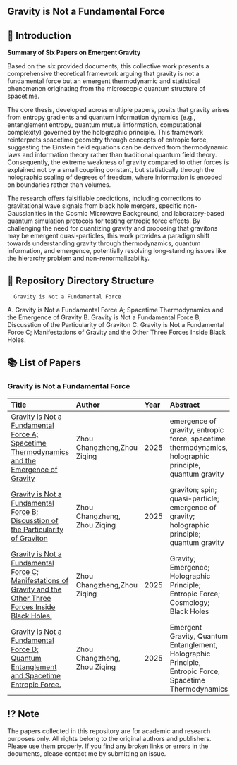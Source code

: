 ## Gravity is Not a Fundamental Force



## 📖 Introduction

**Summary of Six Papers on Emergent Gravity**

Based on the six provided documents, this collective work presents a comprehensive theoretical framework arguing that gravity is not a fundamental force but an emergent thermodynamic and statistical phenomenon originating from the microscopic quantum structure of spacetime.

The core thesis, developed across multiple papers, posits that gravity arises from entropy gradients and quantum information dynamics (e.g., entanglement entropy, quantum mutual information, computational complexity) governed by the holographic principle. This framework reinterprets spacetime geometry through concepts of entropic force, suggesting the Einstein field equations can be derived from thermodynamic laws and information theory rather than traditional quantum field theory. Consequently, the extreme weakness of gravity compared to other forces is explained not by a small coupling constant, but statistically through the holographic scaling of degrees of freedom, where information is encoded on boundaries rather than volumes.

The research offers falsifiable predictions, including corrections to gravitational wave signals from black hole mergers, specific non-Gaussianities in the Cosmic Microwave Background, and laboratory-based quantum simulation protocols for testing entropic force effects. By challenging the need for quantizing gravity and proposing that gravitons may be emergent quasi-particles, this work provides a paradigm shift towards understanding gravity through thermodynamics, quantum information, and emergence, potentially resolving long-standing issues like the hierarchy problem and non-renormalizability.
## 📁 Repository Directory Structure 


      Gravity is Not a Fundamental Force

A.  Gravity is Not a Fundamental Force A; Spacetime Thermodynamics and the Emergence of Gravity
B.  Gravity is Not a Fundamental Force B; Discusstion of the Particularity of Graviton
C.  Gravity is Not a Fundamental Force C; Manifestations of Gravity and the Other Three Forces Inside Black Holes.




## 📚 List of Papers



###  Gravity is Not a Fundamental Force

| Title | Author | Year | Abstract |
| :--- | :--- | :--- | :--- |
| [Gravity is Not a Fundamental Force A; Spacetime Thermodynamics and the Emergence of Gravity]( https://doi.org/10.5281/zenodo.17111933) |  Zhou Changzheng,Zhou Ziqing| 2025 | emergence of gravity, entropic force, spacetime thermodynamics, holographic principle, quantum gravity|
| [Gravity is Not a Fundamental Force B; Discusstion of the Particularity of Graviton](https://doi.org/10.5281/zenodo.17111946) |Zhou Changzheng, Zhou Ziqing | 2025  | graviton; spin; quasi-particle; emergence of gravity; holographic principle; quantum gravity|
| [Gravity is Not a Fundamental Force C; Manifestations of Gravity and the Other Three Forces Inside Black Holes.](https://doi.org/10.5281/zenodo.17115757) |  Zhou Changzheng,Zhou Ziqing| 2025 |  Gravity; Emergence; Holographic Principle; Entropic Force; Cosmology; Black Holes|
| [Gravity is Not a Fundamental Force D; Quantum Entanglement and Spacetime Entropic Force.](https://doi.org/10.5281/zenodo.17115865) |Zhou Changzheng, Zhou Ziqing | 2025| Emergent Gravity, Quantum Entanglement, Holographic Principle, Entropic Force, Spacetime Thermodynamics|










## ⁉️ Note​
The papers collected in this repository are for academic and research purposes only.
All rights belong to the original authors and publishers. Please use them properly.
If you find any broken links or errors in the documents, please contact me by submitting an issue.


